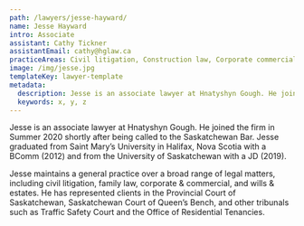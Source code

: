 ```yaml
---
path: /lawyers/jesse-hayward/
name: Jesse Hayward
intro: Associate
assistant: Cathy Tickner
assistantEmail: cathy@hglaw.ca
practiceAreas: Civil litigation, Construction law, Corporate commercial, Family law
image: /img/jesse.jpg
templateKey: lawyer-template
metadata:
  description: Jesse is an associate lawyer at Hnatyshyn Gough. He joined the firm in Summer 2020 shortly after being called to the Saskatchewan Bar. Jesse graduated from Saint Mary’s University in Halifax, Nova Scotia with a BComm (2012) and from the University of Saskatchewan with a JD (2019).
  keywords: x, y, z
---
```

Jesse is an associate lawyer at Hnatyshyn Gough. He joined the firm in Summer 2020 shortly after being called to the Saskatchewan Bar. Jesse graduated from Saint Mary’s University in Halifax, Nova Scotia with a BComm (2012) and from the University of Saskatchewan with a JD (2019). 

Jesse maintains a general practice over a broad range of legal matters, including civil litigation, family law, corporate & commercial, and wills & estates. He has represented clients in the Provincial Court of Saskatchewan, Saskatchewan Court of Queen’s Bench, and other tribunals such as Traffic Safety Court and the Office of Residential Tenancies.
